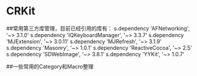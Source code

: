 # CRKit
##常用第三方库管理，目前已经引用的库有：
  s.dependency 'AFNetworking', '~> 3.1.0'
  s.dependency 'IQKeyboardManager', '~> 3.3.7'
  s.dependency 'MJExtension', '~> 3.0.11'
  s.dependency 'MJRefresh', '~> 3.1.9'
  s.dependency 'Masonry', '~> 1.0.1'
  s.dependency 'ReactiveCocoa', '~> 2.5'
  s.dependency 'SDWebImage', '~> 3.8.1'
  s.dependency 'YYKit', '~> 1.0.7'

##一些常用的Category和Macro整理
